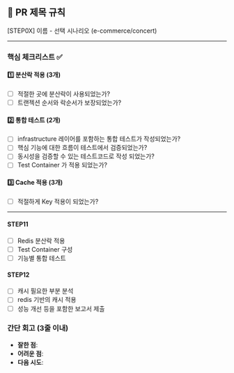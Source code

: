 ## :pushpin: PR 제목 규칙

[STEP0X] 이름 - 선택 시나리오 (e-commerce/concert)

---

### **핵심 체크리스트** :white_check_mark:

#### :one: 분산락 적용 (3개)

- [ ] 적절한 곳에 분산락이 사용되었는가?
- [ ] 트랜젝션 순서와 락순서가 보장되었는가?

#### :two: 통합 테스트 (2개)

- [ ] infrastructure 레이어를 포함하는 통합 테스트가 작성되었는가?
- [ ] 핵심 기능에 대한 흐름이 테스트에서 검증되었는가?
- [ ] 동시성을 검증할 수 있는 테스트코드로 작성 되었는가?
- [ ] Test Container 가 적용 되었는가?

#### :three: Cache 적용 (3개)

- [ ] 적절하게 Key 적용이 되었는가?

---

#### STEP11

- [ ] Redis 분산락 적용
- [ ] Test Container 구성
- [ ] 기능별 통합 테스트

#### STEP12

- [ ] 캐시 필요한 부분 분석
- [ ] redis 기반의 캐시 적용
- [ ] 성능 개선 등을 포함한 보고서 제출

### **간단 회고** (3줄 이내)

- **잘한 점**:
- **어려운 점**:
- **다음 시도**:
